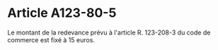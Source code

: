 # Article A123-80-5

Le montant de la redevance prévu à l'article R. 123-208-3 du code de commerce est fixé à 15 euros.
